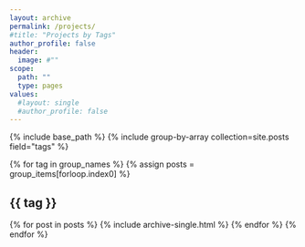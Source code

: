 ```yaml
---
layout: archive
permalink: /projects/
#title: "Projects by Tags"
author_profile: false
header:
  image: #""
scope:
  path: ""
  type: pages
values:
  #layout: single
  #author_profile: false
---
```

{% include base_path %}
{% include group-by-array collection=site.posts field="tags" %}

{% for tag in group_names %}
  {% assign posts = group_items[forloop.index0] %}
  <h2 id="{{ tag | slugify }}" class="archive__subtitle">{{ tag }}</h2>
  {% for post in posts %}
    {% include archive-single.html %}
  {% endfor %}
{% endfor %}

